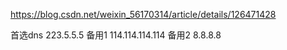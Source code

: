https://blog.csdn.net/weixin_56170314/article/details/126471428

首选dns 223.5.5.5
备用1 114.114.114.114
备用2 8.8.8.8